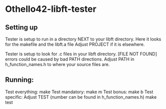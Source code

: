 # Othello42-libft-tester



## Setting up
Tester is setup to run in a directory NEXT to your libft directory.
Here it looks for the makefile and the libft.a file
Adjust PROJECT if it is elsewhere.

Tester is setup to look for .c files in your libft directory.
[FILE NOT FOUND] errors could be caused by bad PATH directions.
Adjust PATH in h_function_names.h to where your source files are.



## Running:
Test everything:	make
Test mandatory:		make m
Test bonus:		make b
Test specific:		Adjust TEST (number can be found in h_function_names.h)
			make test
